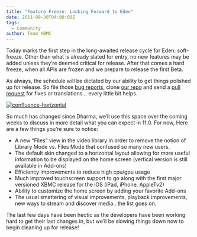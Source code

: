 ```yaml
---
title: "Feature Freeze: Looking Forward to Eden"
date: 2011-09-30T04:00:00Z
tags:
  - Community
author: Team XBMC
---
```


Today marks the first step in the long-awaited release cycle for Eden: soft-freeze. Other than what is already slated for entry, no new features may be added unless they’re deemed critical for release. After that comes a hard freeze, when all APIs are frozen and we prepare to release the first Beta.

As always, the schedule will be dictated by our ability to get things polished up for release. So file those [bug reports](https://kodi.wiki/view/HOW-TO_submit_a_proper_Bug_Report), clone [our repo](https://github.com/xbmc/xbmc) and send a [pull request](https://docs.github.com/send-pull-requests/) for fixes or translations… every little bit helps.

[![](/images/blog/confluence-horizontal.webp "confluence-horizontal")](/images/blog/confluence-horizontal.webp)

So much has changed since Dharma, we’ll use this space over the coming weeks to discuss in more detail what you can expect in 11.0. For now, Here are a few things you’re sure to notice:

- A new “Files” view in the video library in order to remove the notion of Library Mode vs. Files Mode that confused so many new users.
- The default skin changed to a horizontal layout allowing for more useful information to be displayed on the home screen (vertical version is still available in Add-ons)
- Efficiency improvements to reduce high cpu/gpu usage
- Much improved touchscreen support to go along with the first major versioned XBMC release for the iOS (iPad, iPhone, AppleTv2)
- Ability to customize the home screen by adding your favorite Add-ons
- The usual smattering of visual improvements, playback improvements, new ways to stream and discover media.. the list goes on.

The last few days have been hectic as the developers have been working hard to get their last changes in, but we’ll be slowing things down now to begin cleaning up for release!
